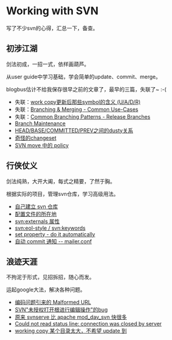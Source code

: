 # Working with SVN

写了不少svn的心得，汇总一下，备查。


## 初涉江湖

剑法初成，一招一式，依样画葫芦。

从user guide中学习基础，学会简单的update、commit、merge。

blogbus估计不给我保存很早之前的文章了，最早的三篇，失联了~ :-(

* 失联：[work copy更新后那些symbol的含义 (U/A/D/R)][1]
* 失联：[Branching & Merging - Common Use-Cases][2]
* 失联：[Common Branching Patterns - Release Branches][3]
* [Branch Maintenance][4]
* [HEAD/BASE/COMMITTED/PREV之间的dusty关系][5]
* [奇怪的changeset][6]
* [SVN move 中的 policy][7]


## 行侠仗义

剑法纯熟，大开大阖，每式之精要，了然于胸。

根据实际的项目，管理svn仓库，学习高级用法。

* [自己建立 svn 仓库][8]
* [配置文件的所在地][9]
* [svn:externals 属性][10]
* [svn:eol-style / svn:keywords][11]
* [set property - do it automatically][12]
* [自动 commit 通知 -- mailer.conf][13]


## 浪迹天涯

不拘泥于形式，见招拆招，随心而发。

运起google大法，解决各种问题。

* [编码问题引来的 Malformed URL][14]
* [SVN"未授权打开根进行编辑操作"的bug][15] 
* [原来 svnserve 比 apache mod_dav_svn 快很多][16]
* [Could not read status line: connection was closed by server][17]
* [working copy 某个目录太大，不希望 update 到][18]  


[1]:http://kstack.blogbus.com/logs/3052129.html
[2]:http://kstack.blogbus.com/logs/3062536.html
[3]:http://kstack.blogbus.com/logs/3062897.html
[4]:https://github.com/kasicass/blog/blob/master/scm-svn/2014_09_05_branch_maintenance.md
[5]:https://github.com/kasicass/blog/blob/master/scm-svn/2014_09_05_HEAD_BASE_COMMITTED.md
[6]:https://github.com/kasicass/blog/blob/master/scm-svn/2014_09_05_about_changeset.md
[7]:https://github.com/kasicass/blog/blob/master/scm-svn/2006_09_19_svn_move.md
[8]:https://github.com/kasicass/blog/blob/master/scm-svn/2006_11_01_svn_repo_hosting.md
[9]:https://github.com/kasicass/blog/blob/master/scm-svn/2006_11_06_where_is_svn_conf.md
[10]:https://github.com/kasicass/blog/blob/master/scm-svn/2008_04_10_svn_externals.md
[11]:https://github.com/kasicass/blog/blob/master/scm-svn/2008_04_21_eolstyle_and_keywords.md
[12]:https://github.com/kasicass/blog/blob/master/scm-svn/2008_04_21_auto_set_property.md
[13]:https://github.com/kasicass/blog/blob/master/scm-svn/2008_07_10_commit_auto_email.md
[14]:https://github.com/kasicass/blog/blob/master/scm-svn/2008_07_10_malformed_URL.md
[15]:https://github.com/kasicass/blog/blob/master/scm-svn/2009_10_01_cant_access_root.md
[16]:https://github.com/kasicass/blog/blob/master/scm-svn/2011_03_15_svnserve_is_faster.md
[17]:https://github.com/kasicass/blog/blob/master/scm-svn/2015_10_08_cant_read_status_line.md
[18]:https://github.com/kasicass/blog/blob/master/scm-svn/2017_09_13_ignore_some_dir.md
